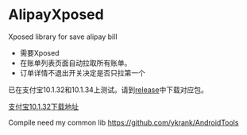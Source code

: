 # AlipayXposed
Xposed library for save alipay bill

* 需要Xposed
* 在账单列表页面自动拉取所有账单。
* 订单详情不退出开关决定是否只拉第一个

已在支付宝10.1.32和10.1.34上测试。请到[release](https://github.com/ykrank/AlipayXposed/releases)中下载对应包。

[支付宝10.1.32下载地址](https://github.com/ykrank/AlipayXposed/blob/master/extra/alipay_10.1.32.apk)

Compile need my common lib https://github.com/ykrank/AndroidTools
